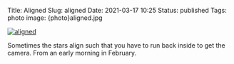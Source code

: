 Title: Aligned
Slug: aligned
Date: 2021-03-17 10:25
Status: published
Tags: photo
image: {photo}aligned.jpg

[![aligned]({photo}aligned.jpg "aligned")]({static}/pic/aligned.jpg)

Sometimes the stars align such that you have to run back inside to get
the camera. From an early morning in February.
